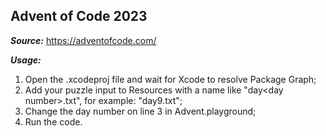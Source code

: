 ## Advent of Code 2023
***Source:*** https://adventofcode.com/

***Usage:***
1. Open the .xcodeproj file and wait for Xcode to resolve Package Graph;
2. Add your puzzle input to Resources with a name like "day\<day number\>.txt", for example: "day9.txt";
3. Change the day number on line 3 in Advent.playground;
4. Run the code.

